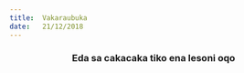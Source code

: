 ```yaml
---
title:  Vakaraubuka
date:   21/12/2018
---
```


### <center>Eda sa cakacaka tiko ena lesoni oqo</center>
